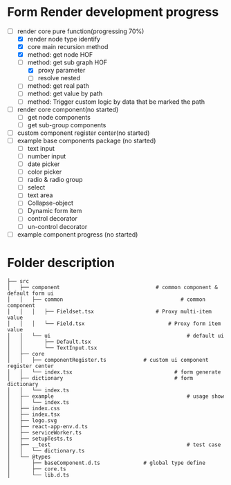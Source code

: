 <!-- @format -->

# Form Render development progress

- [ ] render core pure function(progressing 70%)
  - [x] render node type identify
  - [x] core main recursion method
  - [x] method: get node HOF
  - [ ] method: get sub graph HOF
    - [x] proxy parameter
    - [ ] resolve nested
  - [ ] method: get real path
  - [ ] method: get value by path
  - [ ] method: Trigger custom logic by data that be marked the path
- [ ] render core component(no started)
  - [ ] get node components
  - [ ] get sub-group components
- [ ] custom component register center(no started)
- [ ] example base components package (no started)
  - [ ] text input
  - [ ] number input
  - [ ] date picker
  - [ ] color picker
  - [ ] radio & radio group
  - [ ] select
  - [ ] text area
  - [ ] Collapse-object
  - [ ] Dynamic form item
  - [ ] control decorator
  - [ ] un-control decorator
- [ ] example component progress (no started)

# Folder description

```shell
├── src
│   ├── component            					# common component & default form ui
│   │   ├── common										# common component
│   │   │   ├── Fieldset.tsx					# Proxy multi-item value
│   │   │   └── Field.tsx							# Proxy form item value
│   │   └── ui											  # default ui
│   │       ├── Default.tsx
│   │       └── TextInput.tsx
│   ├── core
│   │   ├── componentRegister.ts			# custom ui component register center
│   │   └── index.tsx								  # form generate
│   ├── dictionary									  # form dictionary
│   │   └── index.ts
│   ├── example											  # usage show
│   │   └── index.ts
│   ├── index.css
│   ├── index.tsx
│   ├── logo.svg
│   ├── react-app-env.d.ts
│   ├── serviceWorker.ts
│   ├── setupTests.ts
│   ├── __test											  # test case
│   │   └── dictionary.ts
│   └── @types
│       ├── baseComponent.d.ts				# global type define
│       ├── core.ts
│       └── lib.d.ts
```
